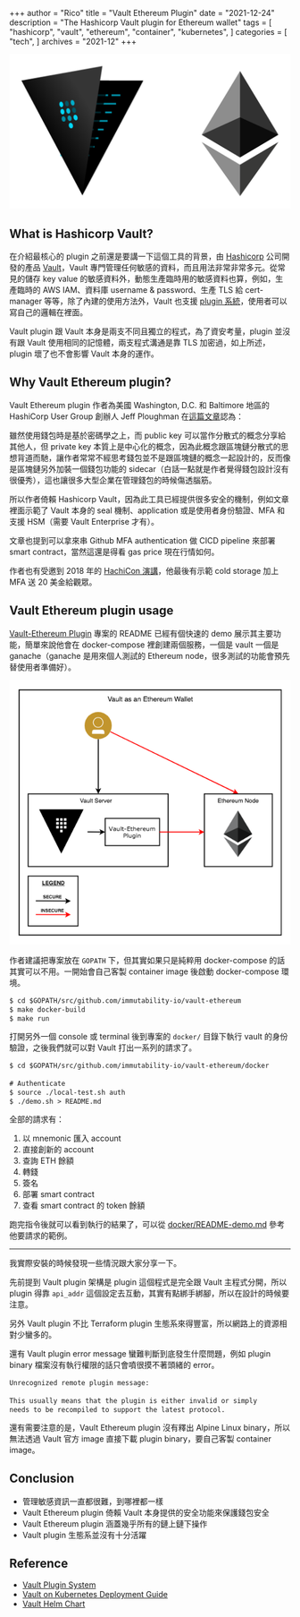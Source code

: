 +++
author = "Rico"
title = "Vault Ethereum Plugin"
date = "2021-12-24"
description = "The Hashicorp Vault plugin for Ethereum wallet"
tags = [
    "hashicorp",
    "vault",
    "ethereum",
    "container",
    "kubernetes",
]
categories = [
    "tech",
]
archives = "2021-12"
+++

![vault-ethereum-opening](/vault-ethereum-opening.png)

## What is Hashicorp Vault?

在介紹最核心的 plugin 之前還是要講一下這個工具的背景，由 [Hashicorp](https://www.hashicorp.com/) 公司開發的產品 [Vault](https://www.vaultproject.io/)，Vault 專門管理任何敏感的資料，而且用法非常非常多元。從常見的儲存 key value 的敏感資料外，動態生產臨時用的敏感資料也算，例如，生產臨時的 AWS IAM、資料庫 username & password、生產 TLS 給 cert-manager 等等，除了內建的使用方法外，Vault 也支援 [plugin 系統](https://www.vaultproject.io/docs/internals/plugins)，使用者可以寫自己的邏輯在裡面。

Vault plugin 跟 Vault 本身是兩支不同且獨立的程式，為了資安考量，plugin 並沒有跟 Vault 使用相同的記憶體，兩支程式溝通是靠 TLS 加密過，如上所述，plugin 壞了也不會影響 Vault 本身的運作。

## Why Vault Ethereum plugin?

Vault Ethereum plugin 作者為美國 Washington, D.C. 和 Baltimore 地區的 HashiCorp User Group 創辦人 Jeff Ploughman 在[這篇文章](https://www.hashicorp.com/blog/using-vault-to-build-an-ethereum-wallet)認為：

雖然使用錢包時是基於密碼學之上，而 public key 可以當作分散式的概念分享給其他人，但 private key 本質上是中心化的概念，因為此概念跟區塊鏈分散式的思想背道而馳，讓作者常常不經思考錢包並不是跟區塊鏈的概念一起設計的，反而像是區塊鏈另外加裝一個錢包功能的 sidecar（白話一點就是作者覺得錢包設計沒有很優秀），這也讓很多大型企業在管理錢包的時候傷透腦筋。

所以作者倚賴 Hashicorp Vault，因為此工具已經提供很多安全的機制，例如文章裡面示範了 Vault 本身的 seal 機制、application 或是使用者身份驗證、MFA 和支援 HSM（需要 Vault Enterprise 才有）。

文章也提到可以拿來串 Github MFA authentication 做 CICD pipeline 來部署 smart contract，當然這還是得看 gas price 現在行情如何。

作者也有受邀到 2018 年的 [HachiCon 演講](https://youtu.be/nIez8LXtefY)，他最後有示範 cold storage 加上 MFA 送 20 美金給觀眾。

## Vault Ethereum plugin usage

[Vault-Ethereum Plugin](https://github.com/immutability-io/vault-ethereum) 專案的 README 已經有個快速的 demo 展示其主要功能，簡單來說他會在 docker-compose 裡創建兩個服務，一個是 vault 一個是 ganache（ganache 是用來個人測試的 Ethereum node，很多測試的功能會預先替使用者準備好）。

![vault-ethereum-architecture](/vault-ethereum-architecture.png)

作者建議把專案放在 `GOPATH` 下，但其實如果只是純粹用 docker-compose 的話其實可以不用。一開始會自己客製 container image 後啟動 docker-compose 環境。

```
$ cd $GOPATH/src/github.com/immutability-io/vault-ethereum
$ make docker-build
$ make run
```

打開另外一個 console 或 terminal 後到專案的 `docker/` 目錄下執行 vault 的身份驗證，之後我們就可以對 Vault 打出一系列的請求了。

```
$ cd $GOPATH/src/github.com/immutability-io/vault-ethereum/docker

# Authenticate
$ source ./local-test.sh auth
$ ./demo.sh > README.md
```

全部的請求有：

1. 以 mnemonic 匯入 account
2. 直接創新的 account
3. 查詢 ETH 餘額
4. 轉錢
5. 簽名
6. 部署 smart contract
7. 查看 smart contract 的 token 餘額

跑完指令後就可以看到執行的結果了，可以從 [docker/README-demo.md](https://github.com/immutability-io/vault-ethereum/blob/master/docker/README-demo.md) 參考他要請求的範例。

---

我實際安裝的時候發現一些情況跟大家分享一下。

先前提到 Vault plugin 架構是 plugin 這個程式是完全跟 Vault 主程式分開，所以 plugin 得靠 `api_addr` 這個設定去互動，其實有點綁手綁腳，所以在設計的時候要注意。

另外 Vault plugin 不比 Terraform plugin 生態系來得豐富，所以網路上的資源相對少蠻多的。

還有 Vault plugin error message 蠻難判斷到底發生什麼問題，例如 plugin binary 檔案沒有執行權限的話只會噴很摸不著頭緒的 error。

```
Unrecognized remote plugin message: 

This usually means that the plugin is either invalid or simply
needs to be recompiled to support the latest protocol.
```

還有需要注意的是，Vault Ethereum plugin 沒有釋出 Alpine Linux binary，所以無法透過 Vault 官方 image 直接下載 plugin binary，要自己客製 container image。

## Conclusion

* 管理敏感資訊一直都很難，到哪裡都一樣
* Vault Ethereum plugin 倚賴 Vault 本身提供的安全功能來保護錢包安全
* Vault Ethereum plugin 涵蓋幾乎所有的鏈上鏈下操作
* Vault plugin 生態系並沒有十分活躍

## Reference

* [Vault Plugin System](https://www.vaultproject.io/docs/internals/plugins)
* [Vault on Kubernetes Deployment Guide](https://learn.hashicorp.com/tutorials/vault/kubernetes-raft-deployment-guide)
* [Vault Helm Chart](https://github.com/hashicorp/vault-helm)